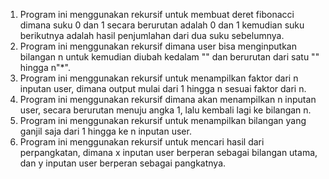 1. Program ini menggunakan rekursif untuk membuat deret fibonacci
   dimana suku 0 dan 1 secara berurutan adalah 0 dan 1 kemudian suku berikutnya
   adalah hasil penjumlahan dari dua suku sebelumnya.
2. Program ini menggunakan rekursif dimana user bisa menginputkan bilangan n
   untuk kemudian diubah kedalam "" dan berurutan dari satu "" hingga n"*".
3. Program ini menggunakan rekursif untuk menampilkan faktor dari n inputan user,
   dimana output mulai dari 1 hingga n sesuai faktor dari n.
4. Program ini menggunakan rekursif dimana akan menampilkan n inputan user,
   secara berurutan menuju angka 1, lalu kembali lagi ke bilangan n.
5. Program ini menggunakan rekursif untuk menampilkan bilangan yang ganjil saja
   dari 1 hingga ke n inputan user.
6. Program ini menggunakan rekursif untuk mencari hasil dari perpangkatan,
   dimana x inputan user berperan sebagai bilangan utama, dan y inputan user
   berperan sebagai pangkatnya.

